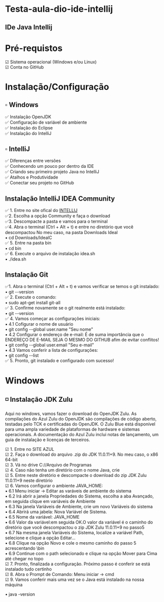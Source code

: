 
# Testa-aula-dio-ide-intellij

## IDe Java Intellij

# Pré-requistos
☑ Sistema operacional (Windows e/ou Linux)      
☑ Conta no GitHub   


#  Instalação/Configuração

## ▫ Windows 

✅ Instalação OpenJDK      
✅ Configuração de variável de ambiente   
✅ Instalação do Eclipse   
✅ Instalação do IntelliJ    

## ▫ IntelliJ 
 
✅ Diferenças entre versões     
✅ Conhecendo um pouco por dentro da IDE     
✅ Criando seu primeiro projeto Java no IntelliJ     
✅ Atalhos e Produtividade     
✅ Conectar seu projeto no GitHub     


 ## Instalação IntelliJ IDEA Community
✅ 1. Entre no site ofical do [INTELLIJ](https://www.jetbrains.com/idea/download/#section=windows)        
✅2. Escolha a opção Community e faça o download        
✅3. Descompacte a pasta e vamos para o terminal        
✅4. Abra o terminal (Ctrl + Alt + t) e entre no diretório que você descompactou No meu caso, na pasta Downloads Ideal        
▪ cd Downloads/IdealC         
✅ 5. Entre na pasta bin        
▪ cd bin          
✅ 6. Execute o arquivo de instalação idea.sh        
▪ ./idea.sh        

##  Instalação Git
✅1. Abra o terminal (Ctrl + Alt + t) e vamos verificar se temos o git instalado:        
• git --version           
✅ 2. Execute o comando:          
• sudo apt-get install git-all        
✅ 3. Confirme novamente se o git realmente está instalado:        
• git --version          
✅ 4. Vamos começar as configurações iniciais:          
▪ 4.1 Cofigurar o nome de usuário          
• git config --global user.name "Seu nome"        
▪  4.2 Configurar o endereço de e-mail:​ É de suma importância que o ENDEREÇO DE E-MAIL SEJA O MESMO DO GITHUB afim de evitar conflitos!         
•  git config --global user.email "Seu e-mail"           
▪  4.3 Vamos conferir a lista de configurações:          
• git config --list           
✅ 5. Pronto, git instalado e configurado com sucesso!         


# Windows

## ◽ Instalação JDK Zulu

Aqui no windows, vamos fazer o download do OpenJDK Zulu. As compilações do Azul Zulu do OpenJDK são compilações de código aberto, testadas pelo TCK e certificadas do OpenJDK. O Zulu Blue está disponível para uma ampla variedade de plataformas de hardware e sistemas operacionais. A documentação do Azul Zulu inclui notas de lançamento, um guia de instalação e licenças de terceiros.

☑ 1. Entre no SITE AZUL          
☑ 2. Faça o download do arquivo .zip do JDK 11.0.11+9. No meu caso, o x86 64-bit         
☑ 3. Vá no drive C://Arquivo de Programas         
☑ 4. Caso não tenha um diretório com o nome Java, crie        
☑ 5. Entre neste diretório e descompacte o download do zip JDK Zulu 11.0.11+9 neste diretório        
☑ 6. Vamos configurar o ambiente JAVA_HOME:                       
▪  6.1 Menu iniciar -> Editar as varáveis de ambiente do sistema                 
▪  6.2 Irá abrir a janela Propriedades do Sistema, escolha a aba Avançado, em seguida clique em variáveis de Ambiente               
▪  6.3 Na janela Variáveis de Ambiente, crie um novo Variáveis do sistema                
▪  6.4 Abrirá uma jabela: Nova Variável de Sistema.          
▪  6.5 Nome da variável: JAVA_HOME            
▪  6.6 Valor da variável:em seguida OK.O valor da variável é o caminho do diretório que você descompactou o zip JDK Zulu 11.0.11+9 no passo5                    
▪  6.7 Na mesma janela Variáveis do Sistema, localize a variável Path, selecione e clique a opção Editar...                    
▪  6.8 Clique na opção Novo e cole o mesmo caminho do passo 5 acrescentando \bin           
▪  6.9 Continue com o path selecionado e clique na opção Mover para Cima até chegar no topo            
☑ 7. Pronto, finalizada a configuração. Próximo passo é conferir se está instalado tudo certinho       
☑ 8. Abra o Prompt de Comando: Menu iniciar -> cmd         
☑ 9. Vamos conferir mais uma vez se o Java está instalado na nossa máquina            

 • java -version
